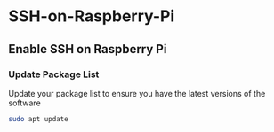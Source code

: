 # SSH-on-Raspberry-Pi
## Enable SSH on Raspberry Pi
### Update Package List
Update your package list to ensure you have the latest versions of the software
```bash
sudo apt update
```


